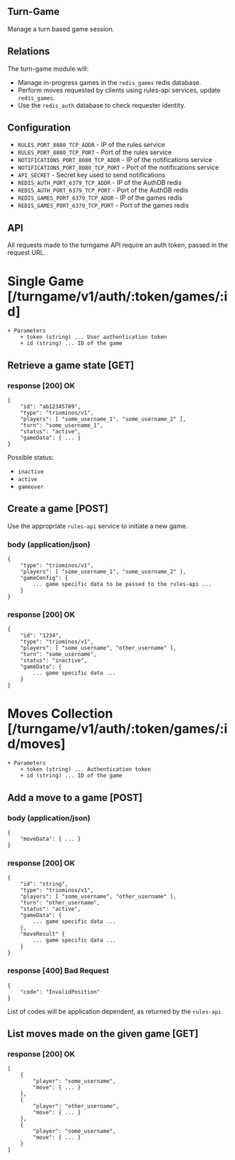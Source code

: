 Turn-Game
---------

Manage a turn based game session.

Relations
---------

The turn-game module will:

 * Manage in-progress games in the `redis_games` redis database.
 * Perform moves requested by clients using rules-api services, update `redis_games`.
 * Use the `redis_auth` database to check requester identity.

Configuration
-------------

 * `RULES_PORT_8080_TCP_ADDR` - IP of the rules service
 * `RULES_PORT_8080_TCP_PORT` - Port of the rules service
 * `NOTIFICATIONS_PORT_8080_TCP_ADDR` - IP of the notifications service
 * `NOTIFICATIONS_PORT_8080_TCP_PORT` - Port of the notifications service
 * `API_SECRET` - Secret key used to send notifications
 * `REDIS_AUTH_PORT_6379_TCP_ADDR` - IP of the AuthDB redis
 * `REDIS_AUTH_PORT_6379_TCP_PORT` - Port of the AuthDB redis
 * `REDIS_GAMES_PORT_6379_TCP_ADDR` - IP of the games redis
 * `REDIS_GAMES_PORT_6379_TCP_PORT` - Port of the games redis

API
---

All requests made to the turngame API require an auth token, passed in the request URL.

# Single Game [/turngame/v1/auth/:token/games/:id]

    + Parameters
        + token (string) ... User authentication token
        + id (string) ... ID of the game

## Retrieve a game state [GET]

### response [200] OK

    {
        "id": "ab12345789",
        "type": "triominos/v1",
        "players": [ "some_username_1", "some_username_2" ],
        "turn": "some_username_1",
        "status": "active",
        "gameData": { ... }
    }

Possible status:

 * `inactive`
 * `active`
 * `gameover`

## Create a game [POST]

Use the appropriate `rules-api` service to initiate a new game.

### body (application/json)

    {
        "type": "triominos/v1",
        "players": [ "some_username_1", "some_username_2" ],
        "gameConfig": {
            ... game specific data to be passed to the rules-api ...
        }
    }

### response [200] OK

    {
        "id": "1234",
        "type": "triominos/v1",
        "players": [ "some_username", "other_username" ],
        "turn": "some_username",
        "status": "inactive",
        "gameData": {
            ... game specific data ...
        }
    }

# Moves Collection [/turngame/v1/auth/:token/games/:id/moves]

    + Parameters
        + token (string) ... Authentication token
        + id (string) ... ID of the game

## Add a move to a game [POST]

### body (application/json)

    {
        "moveData": { ... }
    }

### response [200] OK

    {
        "id": "string",
        "type": "triominos/v1",
        "players": [ "some_username", "other_username" ],
        "turn": "other_username",
        "status": "active",
        "gameData": {
            ... game specific data ...
        },
        "moveResult" {
            ... game specific data ...
        }
    }

### response [400] Bad Request

    {
        "code": "InvalidPosition"
    }

List of codes will be application dependent, as returned by the `rules-api`

## List moves made on the given game [GET]

### response [200] OK

    [
        {
            "player": "some_username",
            "move": { ... }
        },
        {
            "player": "other_username",
            "move": { ... }
        },
        {
            "player": "some_username",
            "move": { ... }
        }
    ]
